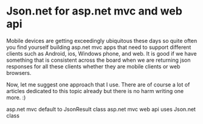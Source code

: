 Json.net for asp.net mvc and web api
===========
Mobile devices are getting exceedingly ubiquitous these days so quite often you find yourself building asp.net mvc apps that need to support different clients such as Android, ios, Windows phone, and web. It is good if we have something that is consistent across the board when we are returning json responses for all these clients whether they are mobile clients or web browsers.

Now, let me suggest one approach that I use. There are of course a lot of articles dedicated to this topic already but there is no harm writing one more. :) 

asp.net mvc default to JsonResult class
asp.net mvc web api uses Json.net class   


     
